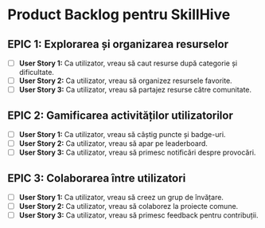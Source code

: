 # Product Backlog pentru SkillHive

## EPIC 1: Explorarea și organizarea resurselor
- [ ] **User Story 1:** Ca utilizator, vreau să caut resurse după categorie și dificultate.
- [ ] **User Story 2:** Ca utilizator, vreau să organizez resursele favorite.
- [ ] **User Story 3:** Ca utilizator, vreau să partajez resurse către comunitate.

## EPIC 2: Gamificarea activităților utilizatorilor
- [ ] **User Story 1:** Ca utilizator, vreau să câștig puncte și badge-uri.
- [ ] **User Story 2:** Ca utilizator, vreau să apar pe leaderboard.
- [ ] **User Story 3:** Ca utilizator, vreau să primesc notificări despre provocări.

## EPIC 3: Colaborarea între utilizatori
- [ ] **User Story 1:** Ca utilizator, vreau să creez un grup de învățare.
- [ ] **User Story 2:** Ca utilizator, vreau să colaborez la proiecte comune.
- [ ] **User Story 3:** Ca utilizator, vreau să primesc feedback pentru contribuții.
